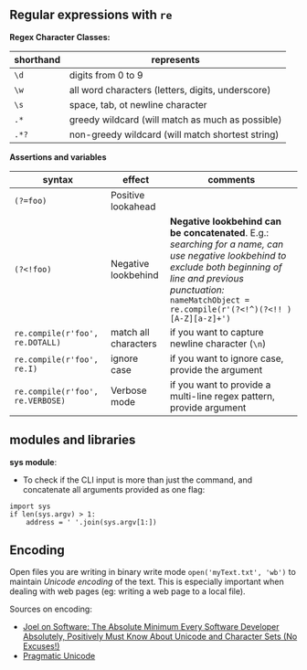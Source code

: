 ## Regular expressions with `re`

**Regex Character Classes:**

shorthand | represents
-|-
`\d` | digits from 0 to 9
`\w` | all word characters (letters, digits, underscore)
`\s` | space, tab, ot newline character
`.*` | greedy wildcard (will match as much as possible)
`.*?` | non-greedy wildcard (will match shortest string)


**Assertions and variables**

syntax | effect | comments
-|-|-
`(?=foo)` | Positive lookahead |
`(?<!foo)` | Negative lookbehind | **Negative lookbehind can be concatenated**.  E.g.: *searching for a name, can use negative lookbehind to exclude both beginning of line and previous punctuation:* `nameMatchObject = re.compile(r'(?<!^)(?<!! )[A-Z][a-z]+')`
`re.compile(r'foo', re.DOTALL)` | match all characters  | if you want to capture newline character (`\n`)
`re.compile(r'foo', re.I)` | ignore case | if you want to ignore case, provide the argument
`re.compile(r'foo', re.VERBOSE)` | Verbose mode | if you want to provide a multi-line regex pattern, provide argument

## modules and libraries

**sys module**:
- To check if the CLI input is more than just the command, and concatenate all arguments provided as one flag:
```
import sys
if len(sys.argv) > 1:
	address = ' '.join(sys.argv[1:])
```

## Encoding
Open files you are writing in binary write mode `open('myText.txt', 'wb')` to maintain *Unicode encoding* of the text. This is especially important when dealing with web pages (eg: writing a web page to a local file).

Sources on encoding:
- [Joel on Software: The Absolute Minimum Every Software Developer
Absolutely, Positively Must Know About Unicode and Character Sets
(No Excuses!)](http://www.joelonsoftware.com/articles/Unicode.html)
- [Pragmatic Unicode](http://nedbatchelder.com/text/unipain.html)


